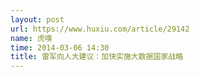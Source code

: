 ```yaml
---
layout: post
url: https://www.huxiu.com/article/29142
name: 虎嗅
time: 2014-03-06 14:30
title: 雷军向人大建议：加快实施大数据国家战略
---
```

